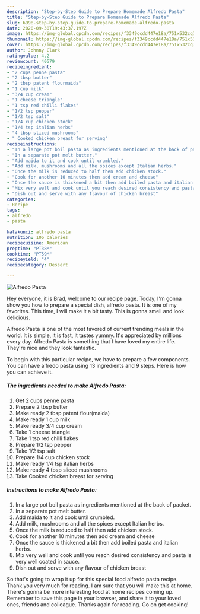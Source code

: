 ```yaml
---
description: "Step-by-Step Guide to Prepare Homemade Alfredo Pasta"
title: "Step-by-Step Guide to Prepare Homemade Alfredo Pasta"
slug: 6998-step-by-step-guide-to-prepare-homemade-alfredo-pasta
date: 2020-09-30T19:43:37.197Z
image: https://img-global.cpcdn.com/recipes/f3349ccdd447e18a/751x532cq70/alfredo-pasta-recipe-main-photo.jpg
thumbnail: https://img-global.cpcdn.com/recipes/f3349ccdd447e18a/751x532cq70/alfredo-pasta-recipe-main-photo.jpg
cover: https://img-global.cpcdn.com/recipes/f3349ccdd447e18a/751x532cq70/alfredo-pasta-recipe-main-photo.jpg
author: Johnny Clark
ratingvalue: 4.2
reviewcount: 40579
recipeingredient:
- "2 cups penne pasta"
- "2 tbsp butter"
- "2 tbsp patent flourmaida"
- "1 cup milk"
- "3/4 cup cream"
- "1 cheese triangle"
- "1 tsp red chilli flakes"
- "1/2 tsp pepper"
- "1/2 tsp salt"
- "1/4 cup chicken stock"
- "1/4 tsp italian herbs"
- "4 tbsp sliced mushrooms"
- " Cooked chicken breast for serving"
recipeinstructions:
- "In a large pot boil pasta as ingredients mentioned at the back of packet."
- "In a separate pot melt butter."
- "Add maida to it and cook until crumbled."
- "Add milk, mushrooms and all the spices except Italian herbs."
- "Once the milk is reduced to half then add chicken stock."
- "Cook for another 10 minutes then add cream and cheese"
- "Once the sauce is thickened a bit then add boiled pasta and italian herbs."
- "Mix very well and cook until you reach desired consistency and pasta is very well coated in sauce."
- "Dish out and serve with any flavour of chicken breast"
categories:
- Recipe
tags:
- alfredo
- pasta

katakunci: alfredo pasta 
nutrition: 106 calories
recipecuisine: American
preptime: "PT38M"
cooktime: "PT59M"
recipeyield: "4"
recipecategory: Dessert

---
```



![Alfredo Pasta](https://img-global.cpcdn.com/recipes/f3349ccdd447e18a/751x532cq70/alfredo-pasta-recipe-main-photo.jpg)

Hey everyone, it is Brad, welcome to our recipe page. Today, I'm gonna show you how to prepare a special dish, alfredo pasta. It is one of my favorites. This time, I will make it a bit tasty. This is gonna smell and look delicious.



Alfredo Pasta is one of the most favored of current trending meals in the world. It is simple, it is fast, it tastes yummy. It's appreciated by millions every day. Alfredo Pasta is something that I have loved my entire life. They're nice and they look fantastic.


To begin with this particular recipe, we have to prepare a few components. You can have alfredo pasta using 13 ingredients and 9 steps. Here is how you can achieve it.

<!--inarticleads1-->

##### The ingredients needed to make Alfredo Pasta:

1. Get 2 cups penne pasta
1. Prepare 2 tbsp butter
1. Make ready 2 tbsp patent flour(maida)
1. Make ready 1 cup milk
1. Make ready 3/4 cup cream
1. Take 1 cheese triangle
1. Take 1 tsp red chilli flakes
1. Prepare 1/2 tsp pepper
1. Take 1/2 tsp salt
1. Prepare 1/4 cup chicken stock
1. Make ready 1/4 tsp italian herbs
1. Make ready 4 tbsp sliced mushrooms
1. Take  Cooked chicken breast for serving




<!--inarticleads2-->

##### Instructions to make Alfredo Pasta:

1. In a large pot boil pasta as ingredients mentioned at the back of packet.
1. In a separate pot melt butter.
1. Add maida to it and cook until crumbled.
1. Add milk, mushrooms and all the spices except Italian herbs.
1. Once the milk is reduced to half then add chicken stock.
1. Cook for another 10 minutes then add cream and cheese
1. Once the sauce is thickened a bit then add boiled pasta and italian herbs.
1. Mix very well and cook until you reach desired consistency and pasta is very well coated in sauce.
1. Dish out and serve with any flavour of chicken breast




So that's going to wrap it up for this special food alfredo pasta recipe. Thank you very much for reading. I am sure that you will make this at home. There's gonna be more interesting food at home recipes coming up. Remember to save this page in your browser, and share it to your loved ones, friends and colleague. Thanks again for reading. Go on get cooking!
